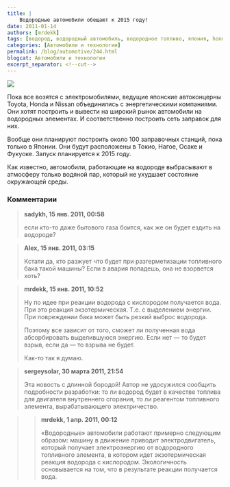```yaml
---
title: |
    Водородные автомобили обещают к 2015 году!
date: 2011-01-14
authors: [mrdekk]
tags: [водород, водородный автомобиль, водородное топливо, япония, honda, toyota, nissan]
categories: [Автомобили и технологии]
permalink: /blog/automotive/244.html
blogcat: Автомобили и технологии
excerpt_separator: <!--cut-->
---
```



![](http://itw66.ru/uploads/images/00/00/01/2011/01/14/189b21.jpg)


Пока все возятся с электромобилями, ведущие японские автоконцерны Toyota, Honda и Nissan объединились с энергетическими компаниями. Они хотят построить и вывести на широкий рынок автомобили на водородных элементах. И соответственно построить сеть заправок для них.

Вообще они планируют построить около 100 заправочных станций, пока только в Японии. Они будут расположены в Токио, Нагое, Осаке и Фукуоке. Запуск планируется к 2015 году.

<!--cut-->

Как известно, автомобили, работающие на водороде выбрасывают в атмосферу только водяной пар, который не ухудшает состояние окружающей среды.

### Комментарии

>**sadykh, 15 янв. 2011, 00:58**
>
>если кто-то даже бытового газа боится, как же он будет ездить на водороде?

>**Alex, 15 янв. 2011, 03:15**
>
>Кстати да, кто разжует что будет при разгерметизации топливного бака такой машины? Если в авария попадешь, она не взорвется хоть?

>**mrdekk, 15 янв. 2011, 10:52**
>
>Ну по идее при реакции водорода с кислородом получается вода. При это реакция экзотермическая. Т.е. с выделением энергии. При повреждении бака может быть резкий выброс водорода.
>
>Поэтому все зависит от того, сможет ли полученная вода абсорбировать выделившуюся энергию. Если нет — то будет взрыв, если да — то взрыва не будет.
>
>Как-то так я думаю.

>**sergeysolar, 30 марта 2011, 21:54**
>
>Эта новость с длинной бородой! Автор не удосужился сообщить подробности разработки: то ли водород будет в качестве топлива для двигателя внутреннего сгорания, то ли реагентом топливного элемента, вырабатывающего электричество.

>>**mrdekk, 1 апр. 2011, 00:12**
>>
>>«Водородные» автомобили работают примерно следующим образом: машину в движение приводит электродвигатель, который получает электроэнергию от водородного топливного элемента, в котором идет экзотермическая реакция водорода с кислородом. Экологичность основывается на том, что в результате реакции получается вода.
